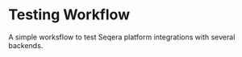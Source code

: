 Testing Workflow
====================

A simple worksflow to test Seqera platform integrations with several backends. 
